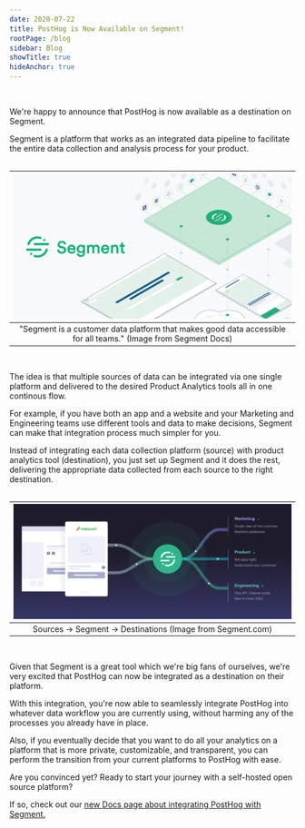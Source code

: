 ```yaml
---
date: 2020-07-22
title: PostHog is Now Available on Segment!
rootPage: /blog
sidebar: Blog
showTitle: true
hideAnchor: true
---
```


<br>


We're happy to announce that PostHog is now available as a destination on Segment.

Segment is a platform that works as an integrated data pipeline to facilitate the entire data collection and analysis process for your product.
<br>
<br>

| ![Segment Banner](../images/segment-banner.png) |
| :---------------------------------------------: |
| <center> "Segment is a customer data platform that makes good data accessible for all teams." (Image from Segment Docs)</center>    | 

<br>

The idea is that multiple sources of data can be integrated via one single platform and delivered to the desired Product Analytics tools all in one continous flow. 

For example, if you have both an app and a website and your Marketing and Engineering teams use different tools and data to make decisions, Segment can make that integration process much simpler for you.

Instead of integrating each data collection platform (source) with product analytics tool (destination), you just set up Segment and it does the rest, delivering the appropriate data collected from each source to the right destination.
<br>
<br>


| ![Segment Pipeline](../images/segment-pipeline.png)                              |
| :------------------------------------------------------------------------------: |
| <center> Sources → Segment → Destinations (Image from Segment.com)</center>      | 


<br>

Given that Segment is a great tool which we're big fans of ourselves, we're very excited that PostHog can now be integrated as a destination on their platform.

With this integration, you're now able to seamlessly integrate PostHog into whatever data workflow you are currently using, without harming any of the processes you already have in place. 

Also, if you eventually decide that you want to do all your analytics on a platform that is more private, customizable, and transparent, you can perform the transition from your current platforms to PostHog with ease.

Are you convinced yet? Ready to start your journey with a self-hosted open source platform?

If so, check out our [new Docs page about integrating PostHog with Segment.](/docs/integrations/segment-integration)